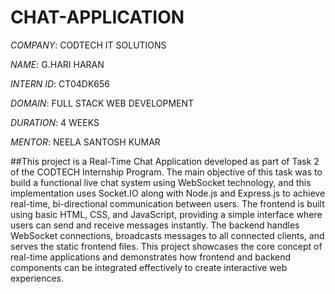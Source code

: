 # CHAT-APPLICATION

*COMPANY*: CODTECH IT SOLUTIONS

*NAME*: G.HARI HARAN

*INTERN ID*: CT04DK656

*DOMAIN*: FULL STACK WEB DEVELOPMENT

*DURATION*: 4 WEEKS

*MENTOR*: NEELA SANTOSH KUMAR 

##This project is a Real-Time Chat Application developed as part of Task 2 of the CODTECH Internship Program. The main objective of this task was to build a functional live chat system using WebSocket technology, and this implementation uses Socket.IO along with Node.js and Express.js to achieve real-time, bi-directional communication between users. The frontend is built using basic HTML, CSS, and JavaScript, providing a simple interface where users can send and receive messages instantly. The backend handles WebSocket connections, broadcasts messages to all connected clients, and serves the static frontend files. This project showcases the core concept of real-time applications and demonstrates how frontend and backend components can be integrated effectively to create interactive web experiences.

